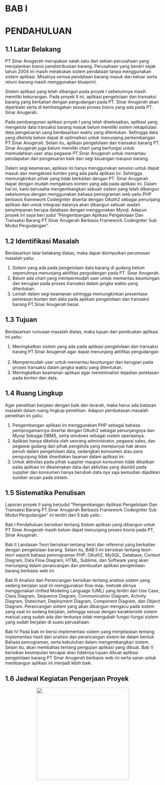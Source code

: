 # BAB I

# PENDAHULUAN

## 1.1	Latar Belakang

PT Sinar Anugerah merupakan salah satu dari sekian perusahaan yang menjalankan bisnis pendistribusian barang. Perusahaan yang berdiri sejak tahun 2004 ini masih melakukan sistem pendataan tanpa menggunakan sistem aplikasi. Misalnya semua pendataan barang masuk dan keluar serta return barang masih menggunakan blueprint.<br>

Sistem aplikasi yang telah dibangun pada proyek I sebelumnya masih memiliki kekurangan. Pada proyek II ini, aplikasi pengelolaan dan transaksi barang yang berkaitan dengan pergudangan pada PT. Sinar Anugerah akan diperbaiki serta di kembangakan sesuai proses bisnis yang ada pada PT. Sinar Anugerah.<br>

Pada pembangunan aplikasi proyek I yang telah diselesaikan, aplikasi yang mengelola data transaksi barang masuk belum memiliki sistem rekapitulasi data pengeluaran uang berdasarkan waktu yang ditentukan. Sehingga data yang dikelola belum dapat di optimalkan untuk menunjang perkembangan PT.Sinar Anugerah. Selain itu, aplikasi pengelolaan dan transaksi barang PT. Sinar Anugerah juga belum memiliki chart yang berfungsi untuk memudahkan user atau pegawai PT.Sinar Anugerah untuk memantau pendapatan dan pengeluaran baik dari segi keuangan maupun barang.<br>

Dalam segi keamanan, aplikasi ini hanya menggunakan session untuk dapat masuk dan mengakses konten yang ada pada aplikasi ini. Sehingga memungkinkan pihak yang tidak berkaitan dengan PT. Sinar Anugerah dapat dengan mudah mengakses konten yang ada pada aplikasi ini. 
Dalam hal ini, kami berusaha mengembangkan sebuah sistem yang telah dibangun sebelumnya dengan menggunakan bahasa pemograman web yaitu PHP berbasis framework Codeigniter disertai dengan OAuth2 sebagai penunjang aplikasi dan untuk integrasi datanya akan dibangun sebuah wadah penyimpanan berupa database dengan menggunakan Mysql. Adapun proyek ini saya beri judul “Pengembangan Aplikasi Pengelolaan Dan Transaksi Barang PT.Sinar Anugerah Berbasis Framework Codeigniter Sub Modul Pergudangan”.<br>

## 1.2	Identifikasi Masalah

Berdasarkan latar belakang diatas, maka dapat disimpulkan perumusan masalah yaitu: <br>
1.	Sistem yang ada pada pengelolaan data barang di gudang belum sepenuhnya menunjang aktifitas pergudangan pada PT. Sinar Anugerah.<br>
2.	Belum ada chart yang mempermudah user untuk memantau keuntungan dan kerugian pada proses transaksi dalam jangka waktu yang ditentukan.<br>
3.	Lemah dalam segi keamanan sehingga memungkinkan presentase peretasan konten dan data pada aplikasi pengelolaan dan transaksi barang PT.Sinar Anugerah besar.<br>

## 1.3	Tujuan
Berdasarkan rumusan masalah diatas, maka tujuan dari pembuatan aplikasi ini yaitu: <br>
1.	Meningkatkan sistem yang ada pada aplikasi pengelolaan dan transaksi barang PT.Sinar Anugerah agar dapat menunjang aktifitas pergudangan .<br>
2.	Mempermudah user untuk memantau keuntungan dan kerugian pada proses transaksi dalam jangka waktu yang ditentukan.<br>
3.	Meningkatkan keamanan aplikasi agar meminimalisir kejadian peretasan pada konten dan data.<br>

## 1.4	Ruang Lingkup
Agar penelitian berjalan dengan baik dan terarah, maka harus ada batasan masalah dalam ruang lingkup penelitian. Adapun pembatasan masalah penelitian ini yaitu: <br>
1.	Pengembangan aplikasi ini menggunakan PHP sebagai bahasa pemprogamannya disertai dengan OAuth2 sebagai penunjangnya dan Mysql Sebagai DBMS, serta windows sebagai sistem operasinya.<br>
2.	Aplikasi hanya dikelola oleh seorang administrator, pegawai sales, dan pegawai gudang dari pihak pengelola yang mempunyai hak akses penuh dalam pengelolaan data, sedangkan konsumen atau para pengunjung tidak disediakan layanan dalam aplikasi ini. <br>
3.	Untuk aktivitas pada pihak supplier maupun konsumen tidak dikaitkan pada aplikasi ini dikarenakan data dan aktivitas yang diambil pada supplier dan konsumen hanya berubah data nya saja kemudian dijadikan sumber acuan pada sistem.<br>

## 1.5	Sistematika Penulisan

Laporan proyek II yang berjudul “Pengembangan Aplikasi Pengelolaan Dan Transaksi Barang PT.Sinar Anugerah Berbasis Framework Codeigniter Sub Modul Pergudangan” ini terdiri dari  5 bab yaitu :<br>

Bab I Pendahuluan berisikan tentang Sistem aplikasi yang dibangun untuk PT Sinar Anugerah masih belum dapat menunjang proses bisnis pada PT, Sinar Anugerah.<br>

Bab II Landasan Teori berisikan tentang teori dan referensi yang berkaitan dengan  pengelolaan barang. Selain itu, BAB II ini berisikan tentang teori-teori seperti bahasa pemrograman PHP, OAuth2, MySQL, Database, Context Diagram, Data Flow Diagram, HTML, Sublime, dan Software yang akan menunjang dalam perancangan dan pembuatan aplikasi pengelolaan barang berbasis web ini.<br>

Bab III Analisis dan Perancangan berisikan tentang analisis sistem yang sedang berjalan saat ini menggunakan flow map, metode alirnya menggunakan Unfied Modeling Language (UML) yang terdiri dari Use Case, Class Diagram, Sequence Diagram, Communication Diagram, Activity Diagram, Statechart, Deployment Diagram, Component Diagram, dan Object Diagram. Perancangan sistem yang akan dibangun mengacu pada sistem yang saat ini sedang berjalan, sehingga sesuai dengan karakteristik sistem manual yang sudah ada dan tentunya tidak mengubah fungsi-fungsi sistem yang sudah berjalan di suatu perusahaan.<br>

Bab IV Pada bab ini berisi implementasi sistem yang menjelaskan tentang implementasi hasil dari analisis dan perancangan sistem ke dalam bentuk Bahasa pemograman, serta kebutuhan dalam mengembangkan sistem. Selain itu, akan membahas tentang pengujian aplikasi yang dibuat.
Bab V berisikan kesimpulan tercapai atau tidaknya tujuan dibuat aplikasi pengelolaan barang PT Sinar Anugerah  berbasis web ini serta saran untuk membangun aplikasi ini menjadi lebih baik.<br>

## 1.6	Jadwal Kegiatan Pengerjaan Proyek

<p align="center">
  <img src="https://github.com/Proyek-2-TI/Pengembangan-Sistem-Informasi-Pengelolaan-Barang-PT.Sinar-Anugerah/blob/master/img/proposal/jadwal_kegiatan.jpg"  height="300">
</p>